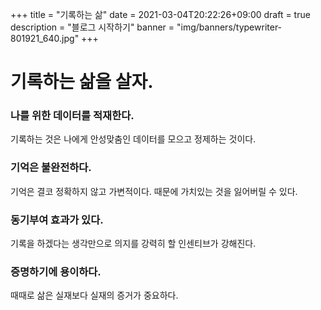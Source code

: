 +++
title = "기록하는 삶"
date = 2021-03-04T20:22:26+09:00
draft = true
description = "블로그 시작하기"
banner = "img/banners/typewriter-801921_640.jpg"
+++

# 기록하는 삶을 살자.

### 나를 위한 데이터를 적재한다.

기록하는 것은 나에게 안성맞춤인 데이터를 모으고 정제하는 것이다.

### 기억은 불완전하다.

기억은 결코 정확하지 않고 가변적이다. 때문에 가치있는 것을 잃어버릴 수 있다.

### 동기부여 효과가 있다.

기록을 하겠다는 생각만으로 의지를 강력히 할 인센티브가 강해진다.

### 증명하기에 용이하다.

때때로 삶은 실재보다 실재의 증거가 중요하다.

